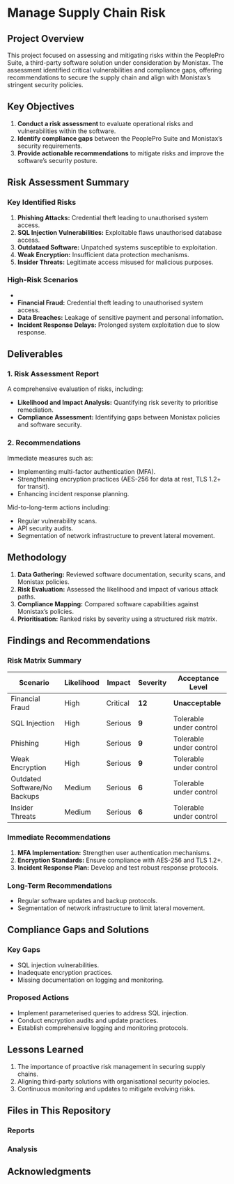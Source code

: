 # Manage Supply Chain Risk

## Project Overview 
This project focused on assessing and mitigating risks within the PeoplePro Suite, a third-party software solution under consideration by Monistax. 
The assessment identified critical vulnerabilities and compliance gaps, offering recommendations to secure the supply chain and align with Monistax’s stringent security policies.

## Key Objectives 
1. <strong>Conduct a risk assessment </strong> to evaluate operational risks and vulnerabilities within the software.
2. <strong>Identify compliance gaps</strong> between the PeoplePro Suite and Monistax’s security requirements.
3. <strong>Provide actionable recommendations</strong> to mitigate risks and improve the software’s security posture.

## Risk Assessment Summary 
### Key Identified Risks
1. <strong>Phishing Attacks:</strong> Credential theft leading to unauthorised system access.
2. <strong>SQL Injection Vulnerabilities:</strong> Exploitable flaws unauthorised  database access.
3. <strong>Outdataed Software:</strong> Unpatched systems susceptible to exploitation.
4. <strong>Weak Encryption:</strong> Insufficient data protection mechanisms.
5. <strong>Insider Threats:</strong> Legitimate access misused for malicious purposes.

### High-Risk Scenarios

- <strong></strong>
- <strong>Financial Fraud:</strong> Credential theft leading to unauthorised system access.
- <strong>Data Breaches:</strong> Leakage of sensitive payment and personal infomation.
- <strong>Incident Response Delays:</strong> Prolonged system exploitation due to slow response.

## Deliverables
### 1. Risk Assessment Report
A comprehensive evaluation of risks, including:
- <strong>Likelihood and Impact Analysis:</strong> Quantifying risk severity to prioritise remediation.
- <strong>Compliance Assessment:</strong> Identifying gaps between Monistax policies and software security.

### 2. Recommendations
Immediate measures such as:
- Implementing multi-factor authentication (MFA).
- Strengthening encryption practices (AES-256 for data at rest, TLS 1.2+ for transit).
- Enhancing incident response planning.

Mid-to-long-term actions including:
- Regular vulnerability scans.
- API security audits.
- Segmentation of network infrastructure to prevent lateral movement.

## Methodology 

1. <strong>Data Gathering:</strong> Reviewed software documentation, security scans, and Monistax policies.
2. <strong>Risk Evaluation:</strong> Assessed the likelihood and impact of various attack paths.
3. <strong>Compliance Mapping:</strong> Compared software capabilities against Monistax’s policies.
4. <strong>Prioritisation:</strong> Ranked risks by severity using a structured risk matrix.

## Findings and Recommendations
### Risk Matrix Summary 

| Scenario                        | Likelihood | Impact   | Severity | Acceptance Level       |
|---------------------------------|------------|----------|----------|------------------------|
| Financial Fraud                 | High       | Critical | **12**   | **Unacceptable**       |
| SQL Injection                   | High       | Serious  | **9**    | Tolerable under control|
| Phishing                        | High       | Serious  | **9**    | Tolerable under control|
| Weak Encryption                 | High       | Serious  | **9**    | Tolerable under control|
| Outdated Software/No Backups    | Medium     | Serious  | **6**    | Tolerable under control|
| Insider Threats                 | Medium     | Serious  | **6**    | Tolerable under control|

### Immediate Recommendations
1. <strong>MFA Implementation:</strong> Strengthen user authentication mechanisms.
2. <strong>Encryption Standards:</strong> Ensure compliance with AES-256 and TLS 1.2+.
3. <strong>Incident Response Plan:</strong> Develop and test robust response protocols.

### Long-Term Recommendations
- Regular software updates and backup protocols.
- Segmentation of network infrastructure to limit lateral movement.

## Compliance Gaps and Solutions
### Key Gaps 
- SQL injection vulnerabilities.
- Inadequate encryption practices.
- Missing documentation on logging and monitoring.

### Proposed Actions
- Implement parameterised queries to address SQL injection.
- Conduct encryption audits and update practices.
- Establish comprehensive logging and monitoring protocols.

## Lessons Learned 
1. The importance of proactive risk management in securing supply chains.
2. Aligning third-party solutions with organisational security polocies.
3. Continuous monitoring and updates to mitigate evolving risks.

## Files in This Repository 
### Reports 
### Analysis 

## Acknowledgments

